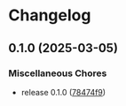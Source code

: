 # Changelog

## 0.1.0 (2025-03-05)


### Miscellaneous Chores

* release 0.1.0 ([78474f9](https://github.com/snakemake/snakemake-software-deployment-plugin-envmodules/commit/78474f9f05af6d544f059e506e85a57e8ae75bd3))

